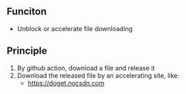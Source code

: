 ## Funciton
* Unblock or accelerate file downloading

## Principle
1. By github action, download a file and release it
2. Download the released file by an accelerating site, like:
    * https://doget.nocsdn.com
